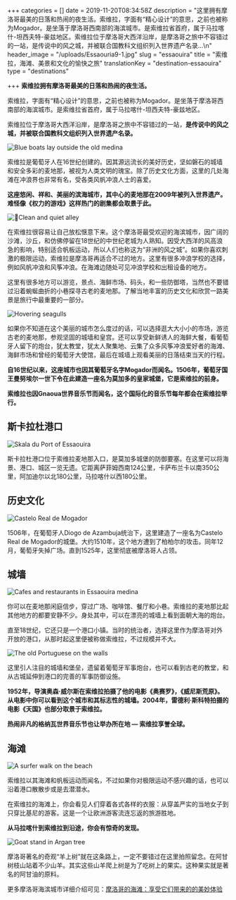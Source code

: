 +++
categories = []
date = 2019-11-20T08:34:58Z
description = "这里拥有摩洛哥最美的日落和热闹的夜生活。索维拉，字面有“精心设计”的意思，之前也被称为Mogador。是坐落于摩洛哥西南部的海滨城市。是索维拉省首府，属于马拉喀什-坦西夫特-豪兹地区。索维拉位于摩洛哥大西洋沿岸，是摩洛哥之旅中不容错过的一站，是传说中的风之城，并被联合国教科文组织列入世界遗产名录...\n"
header_image = "/uploads/Essaouria9-1.jpg"
slug = "essaouira"
title = "索维拉，海滩、美景和文化的愉快之旅"
translationKey = "destination-essaouira"
type = "destinations"

+++
**索维拉拥有摩洛哥最美的日落和热闹的夜生活。**

索维拉，字面有“精心设计”的意思，之前也被称为Mogador。是坐落于摩洛哥西南部的海滨城市。是索维拉省首府，属于马拉喀什-坦西夫特-豪兹地区。

索维拉位于摩洛哥大西洋沿岸，是摩洛哥之旅中不容错过的一站，**是传说中的风之城，并被联合国教科文组织列入世界遗产名录。**

![Blue boats lay outside the old medina](/uploads/Essaouira1.jpg "Blue boats lay outside the old medina")

索维拉是葡萄牙人在16世纪创建的。因其源远流长的美好历史，坚如磐石的城墙和安全多彩的麦地那，被视为人类文明的瑰宝。除了历史文化方面，这里的几处海滩在冲浪界也非常有名，受各类风帆冲浪人士的喜爱。

**这座悠闲、祥和、美丽的滨海城市，其中心的麦地那在2009年被列入世界遗产。难怪像《权力的游戏》这样热门的剧集都会取景于此。**

![Clean and quiet alley](/uploads/Essaouira7-1.jpg "Clean and quiet alley")

在索维拉很容易让自己放松惬意下来。这个摩洛哥最受欢迎的海滨城市，因广阔的沙滩，沙丘，和仿佛停留在18世纪的中世纪老城为人熟知。因受大西洋的风高浪急的影响，特别适合帆板运动，所以人们也称这为“非洲的风之城”。如果你喜欢刺激的极限运动，索维拉是摩洛哥再适合不过的地方。这里有很多冲浪学校的选择，例如风帆冲浪和风筝冲浪。在海滩边随处可见冲浪学校和出租设备的地方。

这里有很多地方可以游览，景点、海鲜市场、码头，和一些防御塔，当然也不要错过沿着蜿蜒曲折的小巷探寻古老的麦地那。了解当地丰富的历史文化和欣赏一路美景是旅行中最重要的一部分。

![Hovering seagulls](/uploads/Essaouira_fish_port-2.jpg "Hovering seagulls")

如果你不知道在这个美丽的城市怎么度过的话，可以选择逛大大小小的市场，游览古老的麦地那，参观坚固的城墙和皇宫。还可以享受新鲜诱人的海鲜大餐，看葡萄牙人留下的炮台，犹太教堂，犹太人聚集地、云集了众多风筝冲浪爱好者的海滩、海鲜市场和曾经的葡萄牙大使馆，最后在城墙上观看美丽的日落结束当天的行程。

**自16世纪以来，这座城市也因其葡萄牙名字Mogador而闻名。1506年，葡萄牙国王曼努埃尔一世下令在此建造一座名为莫加多的皇家城堡，它是索维拉的前身。**

**索维拉也因Gnaoua世界音乐节而闻名，这个国际化的音乐节每年都会在索维拉举行。**

## **斯卡拉杜港口**

![Skala du Port of Essaouira](/uploads/Essaouira5.jpg "Skala du Port of Essaouira")

斯卡拉杜港口位于索维拉麦地那入口，是莫加多城堡的防御要塞。在这里可以将海景、港口、城区一览无遗。它距离萨菲姆西南124公里，卡萨布兰卡以南350公里，阿加迪尔以北180公里，马拉喀什以西180公里。

## **历史文化**

![Castelo Real de Mogador ](/uploads/Essaouira2.jpg "Castelo Real de Mogador ")

1506年，在葡萄牙人Diogo de Azambuja统治下，这里建造了一座名为Castelo Real de Mogador的城堡。大约1510年，这个地方遭到了柏柏尔的攻击。同年12月，葡萄牙失掉广场。直到1525年，这里彻底被摩洛哥人占领。

## **城墙**

![Cafes and restaurants in Essaouira medina](/uploads/photo-1529245276044-5d989655f07e-1.jpeg "Cafes and restaurants in Essaouira medina")

你可以在麦地那闲庭信步，穿过广场、咖啡馆、餐厅和小巷。索维拉的麦地那比起其他地方的都要安静不少。身处其中，可以在漂亮的城墙上看到面朝大海的炮台。

直至18世纪，它还只是一个港口小镇。当时的统治者，选择这里作为摩洛哥对外开放的港口，从那时起这里便被称做索维拉，不过规模并不大。

![The old Portuguese on the walls](/uploads/morocco_essaouira_sea_guns_defense_wall-486727.jpg "The old Portuguese on the walls")

这里引人注目的城墙和堡垒，遗留着葡萄牙军事炮台，也可以看到古老的教堂，和从古城延伸到港口的完善的军事防御设施。

**1952年，导演奥森·威尔斯在索维拉拍摄了他的电影《奥赛罗》，《威尼斯荒原》。从电影中你可以看到这个城市和其标志性的城墙。2004年，雷德利·斯科特拍摄的电影《天国》也部分取景于索维拉。**

**热闹非凡的格纳瓦世界音乐节也让举办所在地 — 索维拉享誉全球。**

## 海滩

![A surfer walk on the beach](/uploads/Essaouira4.jpg "A surfer walk on the beach")

索维拉以其海滩和帆板运动而闻名，不过如果你对极限运动不感兴趣的话，也可以沿着港口散散步或是去潜潜水。

在索维拉的海滩上，你会看见人们穿着各式各样的衣服：从穿盖严实的当地女子到只穿比基尼的游客。这是一个让欧洲游客流连忘返的旅游胜地。

**从马拉喀什到索维拉到沿途，你会有惊奇的发现。**

![Goat stand in Argan tree](/uploads/Argan-goat.jpg "Goat stand in Argan tree")

摩洛哥著名的奇观“羊上树”就在这条路上，一定不要错过在这里拍照留念。在阿甘树枝山站着不少山羊。其实这些山羊爬上树是为了吃树上的果实。这种果实就是著名的阿甘油的原料。

更多摩洛哥海滨城市详细介绍可见：[摩洛哥的海滩：享受它们带来的的美妙体验](/zh/destinations/enjoy-the-incredible-experience-of-visiting-the-moroccan-beaches/ "摩洛哥的海滩：享受它们带来的的美妙体验")